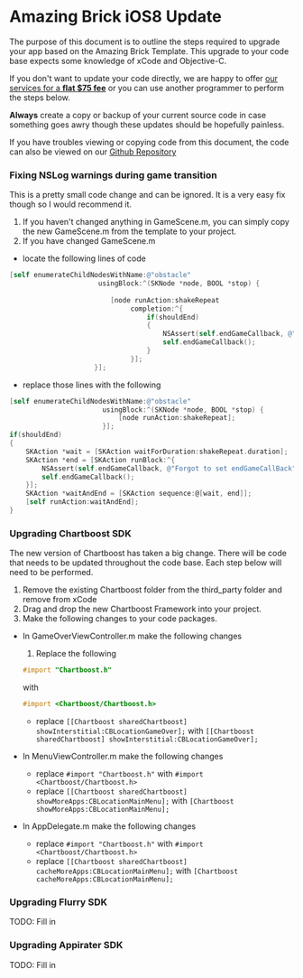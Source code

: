 # Amazing Brick iOS8 Update
The purpose of this document is to outline the steps required to upgrade your app based on the Amazing Brick Template.
This upgrade to your code base expects some knowledge of xCode and Objective-C.  

If you don't want to update your code directly, we are happy to offer [our services for a **flat $75 fee**](http://alpinepipeline.com/pages/services) or you can use another programmer to perform the steps below.  

**Always** create a copy or backup of your current source code in case something goes awry though these updates should be hopefully painless.

If you have troubles viewing or copying code from this document, the code can also be viewed on our [Github Repository](https://github.com/kevinvanderlugt/template_documents/blob/master/io8_upgrade/amazing_brick.md)

### Fixing NSLog warnings during game transition
This is a pretty small code change and can be ignored.  It is a very easy fix though so I would recommend it.

1. If you haven't changed anything in GameScene.m, you can simply copy the new GameScene.m from the template to your project.
2. If you have changed GameScene.m
  * locate the following lines of code
  ```objective-c
  [self enumerateChildNodesWithName:@"obstacle"
                        usingBlock:^(SKNode *node, BOOL *stop) {
                               
                           [node runAction:shakeRepeat
                                completion:^{
                                    if(shouldEnd)
                                    {
                                        NSAssert(self.endGameCallback, @"Forgot to set endGameCallBack");
                                        self.endGameCallback();
                                    }
                                }];
                       }];
  ```

  * replace those lines with the following
  ```objective-c
  [self enumerateChildNodesWithName:@"obstacle"
                         usingBlock:^(SKNode *node, BOOL *stop) {
                             [node runAction:shakeRepeat];
                         }];
  if(shouldEnd)
  {
      SKAction *wait = [SKAction waitForDuration:shakeRepeat.duration];
      SKAction *end = [SKAction runBlock:^{
          NSAssert(self.endGameCallback, @"Forgot to set endGameCallBack");
          self.endGameCallback();
      }];
      SKAction *waitAndEnd = [SKAction sequence:@[wait, end]];
      [self runAction:waitAndEnd];
  }
  ```

### Upgrading Chartboost SDK
The new version of Chartboost has taken a big change.  There will be code that needs to be updated throughout the code base.
Each step below will need to be performed.

1. Remove the existing Chartboost folder from the third_party folder and remove from xCode
2. Drag and drop the new Chartboost Framework into your project.
3. Make the following changes to your code packages.
  * In GameOverViewController.m make the following changes
    1. Replace the following 
    ```objective-c
    #import "Chartboost.h"
    ``` 
    with 
    ```objective-c
    #import <Chartboost/Chartboost.h>
    ```

    * replace `[[Chartboost sharedChartboost] showInterstitial:CBLocationGameOver];` with `[[Chartboost sharedChartboost] showInterstitial:CBLocationGameOver];`
  * In MenuViewController.m make the following changes
    * replace `#import "Chartboost.h"` with `#import <Chartboost/Chartboost.h>`
    * replace `[[Chartboost sharedChartboost] showMoreApps:CBLocationMainMenu];` with `[Chartboost showMoreApps:CBLocationMainMenu];`
  * In AppDelegate.m make the following changes
    * replace `#import "Chartboost.h"` with `#import <Chartboost/Chartboost.h>`
    * replace `[[Chartboost sharedChartboost] cacheMoreApps:CBLocationMainMenu];` with `[Chartboost cacheMoreApps:CBLocationMainMenu];`

### Upgrading Flurry SDK
TODO: Fill in

### Upgrading Appirater SDK
TODO: Fill in


